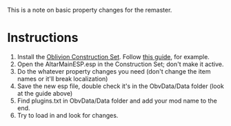 This is a note on basic property changes for the remaster.

# Instructions
1. Install the [Oblivion Construction Set]( https://cs.uesp.net/wiki/The_Elder_Scrolls_Construction_Set#The_Construction_Set_v1.2). Follow [this guide](https://forums.nexusmods.com/topic/13513548-installing-oblivion-construction-set-for-oblivion-remastered/), for example.
2. Open the AltarMainESP.esp in the Construction Set; don't make it active.
3. Do the whatever property changes you need (don't change the item names or it'll break localization)
4. Save the new esp file, double check it's in the ObvData/Data folder (look at the guide above)
5. Find plugins.txt in ObvData/Data folder and add your mod name to the end.
6. Try to load in and look for changes.